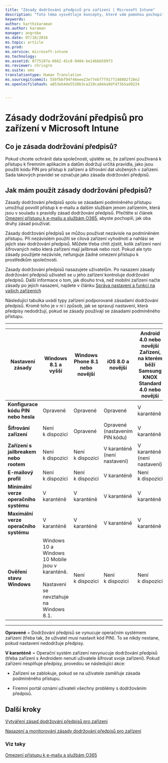 ```yaml
---
title: "Zásady dodržování předpisů pro zařízení | Microsoft Intune"
description: "Toto téma vysvětluje koncepty, které vám pomohou pochopit, co jsou zásady dodržování předpisů zařízení a jak pracují."
keywords: 
author: karthikaraman
ms.author: karaman
manager: angrobe
ms.date: 07/18/2016
ms.topic: article
ms.prod: 
ms.service: microsoft-intune
ms.technology: 
ms.assetid: 0775107a-6662-41c8-9404-be14bbb599f3
ms.reviewer: chrisgre
ms.suite: ems
translationtype: Human Translation
ms.sourcegitcommit: 550fbbf94f46eee23e77ebf7f9177148882f28e2
ms.openlocfilehash: a853eb4de5528b3ca219ca844a9df4f3b5ad9224


---
```


# Zásady dodržování předpisů pro zařízení v Microsoft Intune
## Co je zásada dodržování předpisů?
Pokud chcete ochránit data společnosti, ujistěte se, že zařízení používaná k přístupu k firemním aplikacím a datům dodržují určitá pravidla, jako jsou použití kódu PIN pro přístup k zařízení a šifrování dat uložených v zařízení. Sada takových pravidel se označuje jako zásada dodržování předpisů.

## Jak mám použít zásady dodržování předpisů?
Zásady dodržování předpisů spolu se zásadami podmíněného přístupu umožňují povolit přístup k e-mailu a dalším službám jenom zařízením, která jsou v souladu s pravidly zásad dodržování předpisů. Přečtěte si článek [Omezení přístupu k e-mailu a službám O365](restrict-access-to-email-and-o365-services-with-microsoft-intune.md), abyste pochopili, jak oba druhy zásad používat.

Zásady dodržování předpisů se můžou používat nezávisle na podmíněném přístupu. Při nezávislém použití se cílová zařízení vyhodnotí a nahlásí se jejich stav dodržování předpisů. Můžete třeba chtít zjistit, kolik zařízení není šifrovaných nebo která zařízení mají jailbreak nebo root. Pokud ale tyto zásady použijete nezávisle, nefunguje žádné omezení přístupu k prostředkům společnosti.

Zásady dodržování předpisů nasazujete uživatelům. Po nasazení zásady dodržování předpisů uživateli se u jeho zařízení kontroluje dodržování předpisů.
Další informace o tom, jak dlouho trvá, než mobilní zařízení načte zásady po jejich nasazení, najdete v článku [Správa nastavení a funkcí na vašich zařízeních](https://docs.microsoft.com/en-us/intune/deploy-use/manage-settings-and-features-on-your-devices-with-microsoft-intune-policies#frequently-asked-questions-about-intune-policies)

Následující tabulka uvádí typy zařízení podporované zásadami dodržování předpisů. Kromě toho je v ní i způsob, jak se spravují nastavení, která předpisy nedodržují, pokud se zásady používají se zásadami podmíněného přístupu.

-----------------------------

|Nastavení zásady| Windows 8.1 a vyšší| Windows Phone 8.1 nebo novější| iOS 8.0 a novější|Android 4.0 nebo novější<br/>Zařízení, na kterém běží Samsung KNOX Standard 4.0 nebo novější|
|-----|----|----|----|----|
|**Konfigurace kódu PIN nebo hesla** |Opravené|Opravené|Opravené|V karanténě|
|**Šifrování zařízení**|Není k dispozici|Opravené|Opravené (nastavením PIN kódu)|V karanténě|
|**Zařízení s jailbreakem nebo rootem**|Není k dispozici|Není k dispozici|V karanténě (není nastavení)|V karanténě (není nastavení)|
|**E-mailový profil**|Není k dispozici|Není k dispozici|V karanténě|Není k dispozici|
|**Minimální verze operačního systému**|V karanténě|V karanténě|V karanténě|V karanténě|
|**Maximální verze operačního systému**|V karanténě| V karanténě| V karanténě| V karanténě|
|**Ověření stavu Windows**|Windows 10 a Windows 10 Mobile jsou v karanténě.<br /><br />Nastavení se nevztahuje na Windows 8.1.|Není k dispozici|Není k dispozici|Není k dispozici|

------------------------------

**Opravené** = Dodržování předpisů se vynucuje operačním systémem zařízení (třeba tak, že uživatel musí nastavit kód PIN).  To se nikdy nestane, pokud nastavení nedodržuje předpisy.

**V karanténě** = Operační systém zařízení nevynucuje dodržování předpisů (třeba zařízení s Androidem nenutí uživatele šifrovat svoje zařízení). Pokud zařízení nesplňuje předpisy, provedou se následující akce:

-   Zařízení se zablokuje, pokud se na uživatele zaměřuje zásada podmíněného přístupu.

-   Firemní portál oznámí uživateli všechny problémy s dodržováním předpisů.

## Další kroky
[Vytváření zásad dodržování předpisů pro zařízení](create-a-device-compliance-policy-in-microsoft-intune.md)

[Nasazení a monitorování zásady dodržování předpisů pro zařízení](deploy-and-monitor-a-device-compliance-policy-in-microsoft-intune.md)

### Viz taky
[Omezení přístupu k e-mailu a službám O365](restrict-access-to-email-and-o365-services-with-microsoft-intune.md)



<!--HONumber=Sep16_HO4-->


